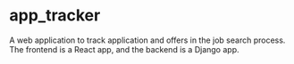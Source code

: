 # app_tracker
A web application to track application and offers in the job search process. The frontend is a React app, and the backend is a Django app. 
